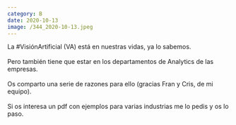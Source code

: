 ```yaml
--- 
category: B 
date: 2020-10-13 
image: /344_2020-10-13.jpeg 
--- 
```


La #VisiónArtificial (VA) está en nuestras vidas, ya lo sabemos.<br><br>Pero también tiene que estar en los departamentos de Analytics de las empresas.<br><br>Os comparto una serie de razones para ello (gracias  Fran y Cris, de mi equipo). <br><br>Si os interesa un pdf con ejemplos para varias industrias me lo pedis y os lo paso.